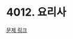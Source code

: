 # 4012. 요리사

[문제 링크](https://swexpertacademy.com/main/talk/solvingClub/problemView.do?solveclubId=AZC_w6Z6yygDFAQW&contestProbId=AWIeUtVakTMDFAVH&probBoxId=AZDJUP6q-fgDFAVs&type=PROBLEM&problemBoxTitle=2d_recommend&problemBoxCnt=2)